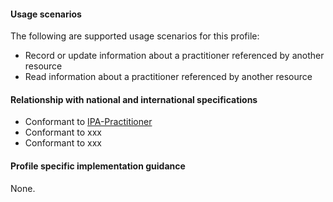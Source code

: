 #### Usage scenarios

The following are supported usage scenarios for this profile:

- Record or update information about a practitioner referenced by another resource
- Read information about a practitioner referenced by another resource


#### Relationship with national and international specifications
- Conformant to [IPA-Practitioner](https://build.fhir.org/ig/HL7/fhir-ipa/StructureDefinition-ipa-practitioner.html)
- Conformant to xxx
- Conformant to xxx


#### Profile specific implementation guidance
None.